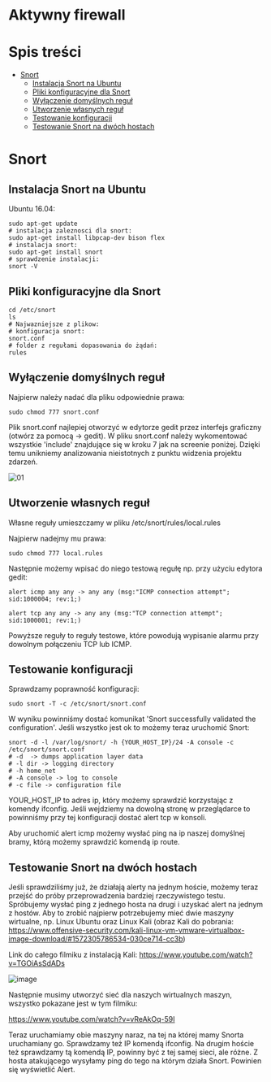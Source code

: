 # Aktywny firewall 
# Spis treści
- [Snort](#snort)
  + [Instalacja Snort na Ubuntu](#instalacja-snort-na-ubuntu)
  + [Pliki konfiguracyjne dla Snort](#pliki-konfiguracyjne-dla-snort)
  + [Wyłączenie domyślnych reguł](#wyłączenie-domyślnych-reguł)
  + [Utworzenie własnych reguł](#utworzenie-własnych-reguł)
  + [Testowanie konfiguracji](#testowanie-konfiguracji)
  + [Testowanie Snort na dwóch hostach](testowanie-snort-na-dwoch-hostach)

# Snort

## Instalacja Snort na Ubuntu
Ubuntu 16.04:
```console
sudo apt-get update
# instalacja zaleznosci dla snort:
sudo apt-get install libpcap-dev bison flex
# instalacja snort:
sudo apt-get install snort
# sprawdzenie instalacji:
snort -V
```
## Pliki konfiguracyjne dla Snort
```console
cd /etc/snort
ls
# Najwazniejsze z plikow:
# konfiguracja snort:
snort.conf  
# folder z regułami dopasowania do żądań:
rules 
```
## Wyłączenie domyślnych reguł
Najpierw należy nadać dla pliku odpowiednie prawa:
```console
sudo chmod 777 snort.conf
```
Plik snort.conf najlepiej otworzyć w edytorze gedit przez interfejs graficzny (otwórz za pomocą -> gedit).
W pliku snort.conf należy wykomentować wszystkie 'include' znajdujące się w kroku 7 jak na screenie poniżej.
Dzięki temu unikniemy analizowania nieistotnych z punktu widzenia projektu zdarzeń.

![01](https://user-images.githubusercontent.com/39568472/79751141-61b31e00-8312-11ea-89d4-e6d2f3bfa71c.PNG)

## Utworzenie własnych reguł
Własne reguły umieszczamy w pliku /etc/snort/rules/local.rules

Najpierw nadejmy mu prawa:
```console
sudo chmod 777 local.rules
```
Następnie możemy wpisać do niego testową regułę np. przy użyciu edytora gedit:
```console
alert icmp any any -> any any (msg:"ICMP connection attempt"; sid:1000004; rev:1;)

alert tcp any any -> any any (msg:"TCP connection attempt"; sid:1000001; rev:1;)
```
Powyższe reguły to reguły testowe, które powodują wypisanie alarmu przy dowolnym połączeniu TCP lub ICMP.

## Testowanie konfiguracji
Sprawdzamy poprawność konfiguracji:
```console
sudo snort -T -c /etc/snort/snort.conf
```
W wyniku powinniśmy dostać komunikat 'Snort successfully validated the configuration'. Jeśli wszystko jest ok to możemy teraz uruchomić Snort:

```console
snort -d -l /var/log/snort/ -h {YOUR_HOST_IP}/24 -A console -c /etc/snort/snort.conf
# -d  -> dumps application layer data
# -l dir -> logging directory
# -h home_net 
# -A console -> log to console
# -c file -> configuration file
```
YOUR_HOST_IP to adres ip, który możemy sprawdzić korzystając z komendy ifconfig. Jeśli wejdziemy na dowolną stronę w przeglądarce to powinniśmy przy tej konfiguracji dostać alert tcp w konsoli. 

Aby uruchomić alert icmp możemy wysłać ping na ip naszej domyślnej bramy, którą możemy sprawdzić komendą ip route.  

## Testowanie Snort na dwóch hostach

Jeśli sprawdziliśmy już, że działają alerty na jednym hoście, możemy teraz przejść do próby przeprowadzenia bardziej rzeczywistego testu. Spróbujemy wysłać ping z jednego hosta na drugi i uzyskać alert na jednym z hostów. Aby to zrobić najpierw potrzebujemy mieć dwie maszyny wirtualne, np. Linux Ubuntu oraz Linux Kali (obraz Kali do pobrania: https://www.offensive-security.com/kali-linux-vm-vmware-virtualbox-image-download/#1572305786534-030ce714-cc3b)

Link do całego filmiku z instalacją Kali: https://www.youtube.com/watch?v=TGOiAsSdADs

![image](https://user-images.githubusercontent.com/39568472/79867365-896fb800-83de-11ea-9725-b315b862ed35.png)

Następnie musimy utworzyć sieć dla naszych wirtualnych maszyn, wszystko pokazane jest w tym filmiku:

https://www.youtube.com/watch?v=vReAkOq-59I

Teraz uruchamiamy obie maszyny naraz, na tej na której mamy Snorta uruchamiany go. Sprawdzamy też IP komendą ifconfig. Na drugim hoście też sprawdzamy tą komendą IP, powinny być z tej samej sieci, ale różne. Z hosta atakującego wysyłamy ping do tego na którym działa Snort. Powinien się wyświetlić Alert. 
 

